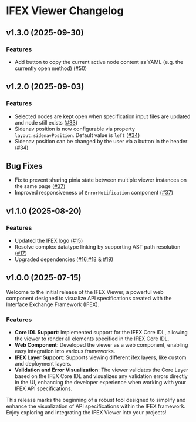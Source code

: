 # IFEX Viewer Changelog

## v1.3.0 (2025-09-30)

### Features

- Add button to copy the current active node content as YAML (e.g. the currently open method) ([#50](https://github.com/COVESA/ifex-viewer/pull/50))

## v1.2.0 (2025-09-03)

### Features

- Selected nodes are kept open when specification input files are updated and node still exists ([#33](https://github.com/COVESA/ifex-viewer/pull/33))
- Sidenav position is now configurable via property `layout.sidenavPosition`. Default value is `left` ([#34](https://github.com/COVESA/ifex-viewer/pull/34))
- Sidenav position can be changed by the user via a button in the header ([#34](https://github.com/COVESA/ifex-viewer/pull/34))

## Bug Fixes

- Fix to prevent sharing pinia state between multiple viewer instances on the same page ([#37](https://github.com/COVESA/ifex-viewer/pull/37))
- Improved responsiveness of `ErrorNotification` component ([#37](https://github.com/COVESA/ifex-viewer/pull/37))

## v1.1.0 (2025-08-20)

### Features

- Updated the IFEX logo ([#15](https://github.com/COVESA/ifex-viewer/pull/15))
- Resolve complex datatype linking by supporting AST path resolution ([#17](https://github.com/COVESA/ifex-viewer/pull/17))
- Upgraded dependencies ([#16](https://github.com/COVESA/ifex-viewer/pull/16),[#18](https://github.com/COVESA/ifex-viewer/pull/18) & [#19](https://github.com/COVESA/ifex-viewer/pull/19))

## v1.0.0 (2025-07-15)

Welcome to the initial release of the IFEX Viewer, a powerful web component designed to visualize API specifications created with the Interface Exchange Framework (IFEX).

### Features

- **Core IDL Support**: Implemented support for the IFEX Core IDL, allowing the viewer to render all elements specified in the IFEX Core IDL.
- **Web Component**: Developed the viewer as a web component, enabling easy integration into various frameworks.
- **IFEX Layer Support**: Supports viewing different ifex layers, like custom and deployment layers.
- **Validation and Error Visualization**: The viewer validates the Core Layer based on the IFEX Core IDL and visualizes any validation errors directly in the UI, enhancing the developer experience when working with your IFEX API specifications.

This release marks the beginning of a robust tool designed to simplify and enhance the visualization of API specifications within the IFEX framework. Enjoy exploring and integrating the IFEX Viewer into your projects!
